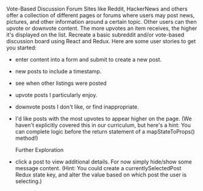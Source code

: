 Vote-Based Discussion Forum
Sites like Reddit, HackerNews and others offer a collection of different pages or forums where users may post news, pictures, and other information around a certain topic. Other users can then upvote or downvote content. The more upvotes an item receives, the higher it's displayed on the list. Recreate a basic subreddit and/or vote-based discussion board using React and Redux. Here are some user stories to get you started:

- enter content into a form and submit to create a new post.
- new posts to include a timestamp.
- see when other listings were posted
- upvote posts I particularly enjoy.
- downvote posts I don't like, or find inappropriate.
- I'd like posts with the most upvotes to appear higher on the page.
  (We haven't explicitly covered this in our curriculum, but here's a hint: You can complete logic before the return statement of a mapStateToProps() method!)

  Further Exploration

- click a post to view additional details. For now simply hide/show some message content.
  (Hint: You could create a currentlySelectedPost Redux state key, and alter the value based on which post the user is selecting.)
